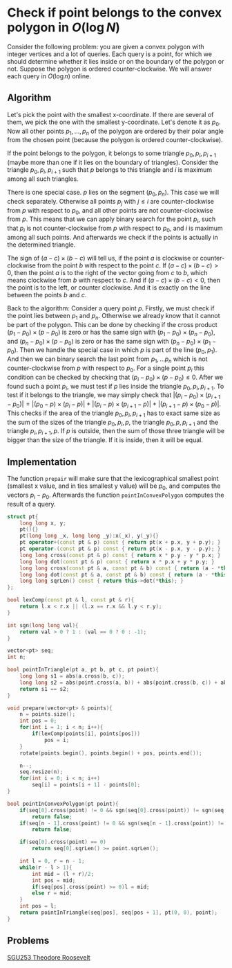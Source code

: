 # Check if point belongs to the convex polygon in $O(\log N)$

Consider the following problem: you are given a convex polygon with integer vertices and a lot of queries.
Each query is a point, for which we should determine whether it lies inside or on the boundary of the polygon or not.
Suppose the polygon is ordered counter-clockwise. We will answer each query in $O(\log n)$ online.

## Algorithm

Let's pick the point with the smallest x-coordinate. If there are several of them, we pick the one with the smallest y-coordinate. Let's denote it as $p_0$.
Now all other points $p_1,\dots,p_n$ of the polygon are ordered by their polar angle from the chosen point (because the polygon is ordered counter-clockwise).

If the point belongs to the polygon, it belongs to some triangle $p_0, p_i, p_{i + 1}$ (maybe more than one if it lies on the boundary of triangles).
Consider the triangle $p_0, p_i, p_{i + 1}$ such that $p$ belongs to this triangle and $i$ is maximum among all such triangles.

There is one special case. $p$ lies on the segment $(p_0, p_n)$. This case we will check separately.
Otherwise all points $p_j$ with $j \le i$ are counter-clockwise from $p$ with respect to $p_0$, and all other points are not counter-clockwise from $p$.
This means that we can apply binary search for the point $p_i$, such that $p_i$ is not counter-clockwise from $p$ with respect to $p_0$, and $i$ is maximum among all such points.
And afterwards we check if the points is actually in the determined triangle.

The sign of $(a - c) \times (b - c)$ will tell us, if the point $a$ is clockwise or counter-clockwise from the point $b$ with respect to the point $c$.
If $(a - c) \times (b - c) > 0$, then the point $a$ is to the right of the vector going from $c$ to $b$, which means clockwise from $b$ with respect to $c$.
And if $(a - c) \times (b - c) < 0$, then the point is to the left, or counter clockwise.
And it is exactly on the line between the points $b$ and $c$.

Back to the algorithm:
Consider a query point $p$.
Firstly, we must check if the point lies between $p_1$ and $p_n$.
Otherwise we already know that it cannot be part of the polygon.
This can be done by checking if the cross product $(p_1 - p_0)\times(p - p_0)$ is zero or has the same sign with $(p_1 - p_0)\times(p_n - p_0)$, and $(p_n - p_0)\times(p - p_0)$ is zero or has the same sign with $(p_n - p_0)\times(p_1 - p_0)$.
Then we handle the special case in which $p$ is part of the line $(p_0, p_1)$.
And then we can binary search the last point from $p_1,\dots p_n$ which is not counter-clockwise from $p$ with respect to $p_0$.
For a single point $p_i$ this condition can be checked by checking that $(p_i - p_0)\times(p - p_0) \le 0$. After we found such a point $p_i$, we must test if $p$ lies inside the triangle $p_0, p_i, p_{i + 1}$.
To test if it belongs to the triangle, we may simply check that $|(p_i - p_0)\times(p_{i + 1} - p_0)| = |(p_0 - p)\times(p_i - p)| + |(p_i - p)\times(p_{i + 1} - p)| + |(p_{i + 1} - p)\times(p_0 - p)|$.
This checks if the area of the triangle $p_0, p_i, p_{i+1}$ has to exact same size as the sum of the sizes of the triangle $p_0, p_i, p$, the triangle $p_0, p, p_{i+1}$ and the triangle $p_i, p_{i+1}, p$.
If $p$ is outside, then the sum of those three triangle will be bigger than the size of the triangle.
If it is inside, then it will be equal.

## Implementation

The function `prepair` will make sure that the lexicographical smallest point (smallest x value, and in ties smallest y value) will be $p_0$, and computes the vectors $p_i - p_0$.
Afterwards the function `pointInConvexPolygon` computes the result of a query.

```cpp points_in_convex_polygon
struct pt{
    long long x, y;
    pt(){}
    pt(long long _x, long long _y):x(_x), y(_y){}
    pt operator+(const pt & p) const { return pt(x + p.x, y + p.y); }
    pt operator-(const pt & p) const { return pt(x - p.x, y - p.y); }
    long long cross(const pt & p) const { return x * p.y - y * p.x; }
    long long dot(const pt & p) const { return x * p.x + y * p.y; }
    long long cross(const pt & a, const pt & b) const { return (a - *this).cross(b - *this); }
    long long dot(const pt & a, const pt & b) const { return (a - *this).dot(b - *this); }
    long long sqrLen() const { return this->dot(*this); }
};

bool lexComp(const pt & l, const pt & r){
    return l.x < r.x || (l.x == r.x && l.y < r.y);
}

int sgn(long long val){
    return val > 0 ? 1 : (val == 0 ? 0 : -1);
}

vector<pt> seq;
int n;

bool pointInTriangle(pt a, pt b, pt c, pt point){
    long long s1 = abs(a.cross(b, c));
    long long s2 = abs(point.cross(a, b)) + abs(point.cross(b, c)) + abs(point.cross(c, a));
    return s1 == s2;
}

void prepare(vector<pt> & points){
    n = points.size();
    int pos = 0;
    for(int i = 1; i < n; i++){
        if(lexComp(points[i], points[pos]))
            pos = i;
    }
    rotate(points.begin(), points.begin() + pos, points.end());

    n--;
    seq.resize(n);
    for(int i = 0; i < n; i++)
        seq[i] = points[i + 1] - points[0];
}

bool pointInConvexPolygon(pt point){
    if(seq[0].cross(point) != 0 && sgn(seq[0].cross(point)) != sgn(seq[0].cross(seq[n - 1])))
        return false;
    if(seq[n - 1].cross(point) != 0 && sgn(seq[n - 1].cross(point)) != sgn(seq[n - 1].cross(seq[0])))
        return false;

    if(seq[0].cross(point) == 0)
        return seq[0].sqrLen() >= point.sqrLen();

    int l = 0, r = n - 1;
    while(r - l > 1){
        int mid = (l + r)/2;
        int pos = mid;
        if(seq[pos].cross(point) >= 0)l = mid;
        else r = mid;
    }
    int pos = l;
    return pointInTriangle(seq[pos], seq[pos + 1], pt(0, 0), point);
}
```

## Problems

[SGU253 Theodore Roosevelt](https://codeforces.com/problemsets/acmsguru/problem/99999/253)
